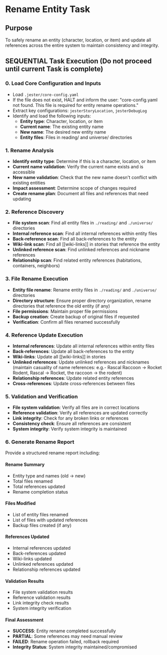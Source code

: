<!-- Powered by BMAD™ Core -->

# Rename Entity Task

## Purpose

To safely rename an entity (character, location, or item) and update all references across the entire system to maintain consistency and integrity.

## SEQUENTIAL Task Execution (Do not proceed until current Task is complete)

### 0. Load Core Configuration and Inputs

- Load `.jester/core-config.yaml`
- If the file does not exist, HALT and inform the user: "core-config.yaml not found. This file is required for entity rename operations."
- Extract key configurations: `jesterStoryLocation`, `jesterDebugLog`
- Identify and load the following inputs:
  - **Entity type**: Character, location, or item
  - **Current name**: The existing entity name
  - **New name**: The desired new entity name
  - **Entity files**: Files in reading/ and universe/ directories

### 1. Rename Analysis

- **Identify entity type**: Determine if this is a character, location, or item
- **Current name validation**: Verify the current name exists and is accessible
- **New name validation**: Check that the new name doesn't conflict with existing entities
- **Impact assessment**: Determine scope of changes required
- **Create rename plan**: Document all files and references that need updating

### 2. Reference Discovery

- **File system scan**: Find all entity files in `./reading/` and `./universe/` directories
- **Internal reference scan**: Find all internal references within entity files
- **Back-reference scan**: Find all back-references to the entity
- **Wiki-link scan**: Find all [[wiki-links]] in stories that reference the entity
- **Unlinked reference scan**: Find unlinked references and nickname references
- **Relationship scan**: Find related entity references (habitations, containers, neighbors)

### 3. File Rename Execution

- **Entity file rename**: Rename entity files in `./reading/` and `./universe/` directories
- **Directory structure**: Ensure proper directory organization, rename directories that reference the old entity (if any)
- **File permissions**: Maintain proper file permissions
- **Backup creation**: Create backup of original files if requested
- **Verification**: Confirm all files renamed successfully

### 4. Reference Update Execution

- **Internal references**: Update all internal references within entity files
- **Back-references**: Update all back-references to the entity
- **Wiki-links**: Update all [[wiki-links]] in stories
- **Unlinked references**: Update unlinked references and nicknames (maintain casuality of name references: e.g.- Rascal Raccoon -> Rocket Rodent, Rascal -> Rocket, the raccoon -> the rodent)
- **Relationship references**: Update related entity references
- **Cross-references**: Update cross-references between files

### 5. Validation and Verification

- **File system validation**: Verify all files are in correct locations
- **Reference validation**: Verify all references are updated correctly
- **Link integrity**: Check for any broken links or references
- **Consistency check**: Ensure all references are consistent
- **System integrity**: Verify system integrity is maintained

### 6. Generate Rename Report

Provide a structured rename report including:

#### Rename Summary
- Entity type and names (old → new)
- Total files renamed
- Total references updated
- Rename completion status

#### Files Modified
- List of entity files renamed
- List of files with updated references
- Backup files created (if any)

#### References Updated
- Internal references updated
- Back-references updated
- Wiki-links updated
- Unlinked references updated
- Relationship references updated

#### Validation Results
- File system validation results
- Reference validation results
- Link integrity check results
- System integrity verification

#### Final Assessment
- **SUCCESS**: Entity rename completed successfully
- **PARTIAL**: Some references may need manual review
- **FAILED**: Rename operation failed, rollback required
- **Integrity Status**: System integrity maintained/compromised